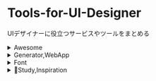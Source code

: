 # Tools-for-UI-Designer
UIデザイナーに役立つサービスやツールをまとめる

<details>
<summary>Awesome</summary>

- [freemium.cc -- Free tools for makers.](https://freemium.cc/)
- [LisaDziuba/Awesome-Design-Tools](https://flawlessapp.io/designtools)

</details>

<details>

<summary>Generator,WebApp</summary>

- [App Icon Generator](https://appicon.co/)
- [bannersnack -- 静的ビジュアルまたはアニメーションHTML5バナー広告をスマートで簡単に作成。](https://www.bannersnack.com/ja/)
- [Hatchful — シンプルで簡単なロゴメーカー](https://hatchful.shopify.com/ja/)
- [code2flow - online interactive code to flowchart converter](https://code2flow.com/)

</details>

<details>

<summary>Font</summary>

- [Noto Sans JP | Google Fonts](https://fonts.google.com/specimen/Noto+Sans+JP)
- [Yaku Han JP](https://yakuhanjp.qranoko.jp/)
- [ookamiinc/kinto](https://github.com/ookamiinc/kinto)

</details>

<details>

<summary>Study,Inspiration</summary>

- [Design notes](https://www.designnotes.co/)
- [ブサイクなUIデザインを劇的に改善するための10のチェックリスト](https://note.mu/tiekey/n/n99eb01fa6a45)
- [UXの達人に学ぶ、アニメーション作成にありがちな失敗の回避策 | アドビUX道場](https://blogs.adobe.com/japan/cc-web-ui-ux-animation-principles-tips-tricks-best-practices/)

</details>
